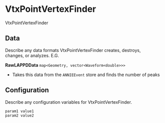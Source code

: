 # VtxPointVertexFinder

VtxPointVertexFinder

## Data

Describe any data formats VtxPointVertexFinder creates, destroys, changes, or analyzes. E.G.

**RawLAPPDData** `map<Geometry, vector<Waveform<double>>>`
* Takes this data from the `ANNIEEvent` store and finds the number of peaks

## Configuration

Describe any configuration variables for VtxPointVertexFinder.

```
param1 value1
param2 value2
```
